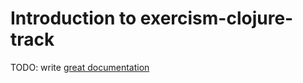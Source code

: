# Introduction to exercism-clojure-track

TODO: write [great documentation](http://jacobian.org/writing/what-to-write/)
